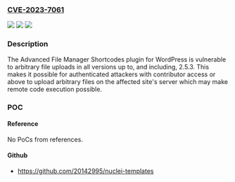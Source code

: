 ### [CVE-2023-7061](https://cve.mitre.org/cgi-bin/cvename.cgi?name=CVE-2023-7061)
![](https://img.shields.io/static/v1?label=Product&message=Advanced%20File%20Manager%20Shortcodes&color=blue)
![](https://img.shields.io/static/v1?label=Version&message=*%3C%3D%202.5.3%20&color=brighgreen)
![](https://img.shields.io/static/v1?label=Vulnerability&message=CWE-434%20Unrestricted%20Upload%20of%20File%20with%20Dangerous%20Type&color=brighgreen)

### Description

The Advanced File Manager Shortcodes plugin for WordPress is vulnerable to arbitrary file uploads in all versions up to, and including, 2.5.3. This makes it possible for authenticated attackers with contributor access or above to upload arbitrary files on the affected site's server which may make remote code execution possible.

### POC

#### Reference
No PoCs from references.

#### Github
- https://github.com/20142995/nuclei-templates

